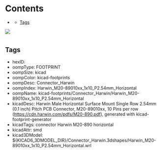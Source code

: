 



Contents
========

* [](#)
	* [Tags](#tags)
  
![][im]
# 

## Tags

- hexID: 
- oompType: FOOTPRINT
- oompSize: kicad
- oompColor: kicad-footprints
- oompDesc: Connector_Harwin
- oompIndex: Harwin_M20-89010xx_1x10_P2.54mm_Horizontal
- oompName: kicad-footprints/Connector_Harwin/Harwin_M20-89010xx_1x10_P2.54mm_Horizontal
- kicadDesc: Harwin Male Horizontal Surface Mount Single Row 2.54mm (0.1 inch) Pitch PCB Connector, M20-89010xx, 10 Pins per row (https://cdn.harwin.com/pdfs/M20-890.pdf), generated with kicad-footprint-generator
- kicadTags: connector Harwin M20-890 horizontal
- kicadAttr: smd
- kicad3DModel: ${KICAD6_3DMODEL_DIR}/Connector_Harwin.3dshapes/Harwin_M20-89010xx_1x10_P2.54mm_Horizontal.wrl



[im]: image.png
